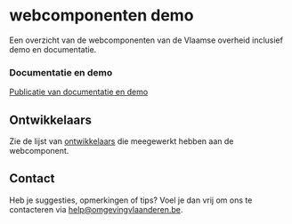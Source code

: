 # webcomponenten demo

Een overzicht van de webcomponenten van de Vlaamse overheid inclusief demo en documentatie.

### Documentatie en demo

[Publicatie van documentatie en demo](https://milieuinfo.github.io/webcomponent-vo-font)

## Ontwikkelaars

Zie de lijst van [ontwikkelaars](https://github.com/milieuinfo/webcomponent-vo-font/graphs/contributors) die meegewerkt hebben aan de webcomponent.

## Contact

Heb je suggesties, opmerkingen of tips? Voel je dan vrij om ons te contacteren via help@omgevingvlaanderen.be.